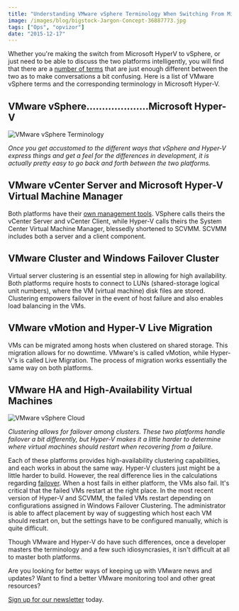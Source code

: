 ```yaml
---
title: "Understanding VMware vSphere Terminology When Switching From Microsoft Hyper-V"
image: /images/blog/bigstock-Jargon-Concept-36887773.jpg
tags: ["Ops", "opvizor"]
date: "2015-12-17"
---
```


Whether you're making the switch from Microsoft HyperV to vSphere, or just need to be able to discuss the two platforms intelligently, you will find that there are a [number of terms](http://www.vwired.co.uk/2014/12/14/hyper-v-terminology-in-vmware-speak/) that are just enough different between the two as to make conversations a bit confusing. Here is a list of VMware vSphere terms and the corresponding terminology in Microsoft Hyper-V.

## VMware vSphere....................Microsoft Hyper-V

![VMware vSphere Terminology](/images/blog/bigstock-Jargon-Concept-36887773.jpg)

_Once you get accustomed to the different ways that vSphere and Hyper-V express things and get a feel for the differences in development, it is actually pretty easy to go back and forth between the two platforms._

## VMware vCenter Server and Microsoft Hyper-V Virtual Machine Manager

Both platforms have their [own management tools](http://searchservervirtualization.techtarget.com/tip/A-guide-to-Hyper-V-features-for-the-VMware-administrator). VSphere calls theirs the vCenter Server and vCenter Client, while Hyper-V calls theirs the System Center Virtual Machine Manager, blessedly shortened to SCVMM. SCVMM includes both a server and a client component.

## VMware Cluster and Windows Failover Cluster

Virtual server clustering is an essential step in allowing for high availability. Both platforms require hosts to connect to LUNs (shared-storage logical unit numbers), where the VM (virtual machine) disk files are stored. Clustering empowers failover in the event of host failure and also enables load balancing in the VMs.

## VMware vMotion and Hyper-V Live Migration

VMs can be migrated among hosts when clustered on shared storage. This migration allows for no downtime. VMware's is called vMotion, while Hyper-V's is called Live Migration. The process of migration works essentially the same way on both platforms.

## VMware HA and High-Availability Virtual Machines

![VMware vSphere Cloud](/images/blog/bigstock-Cloud-Computing-Datacenter-22024610.jpg)

_Clustering allows for failover among clusters. These two platforms handle failover a bit differently, but Hyper-V makes it a little harder to determine where virtual machines should restart when recovering from a failure._

Each of these platforms provides high-availability clustering capabilities, and each works in about the same way. Hyper-V clusters just might be a little harder to build. However, the real difference lies in the calculations regarding [failover](http://tritoneco.com/2012/07/18/vmware-vsphere-microsoft-hyper-v-term-sheet/). When a host fails in either platform, the VMs also fail. It's critical that the failed VMs restart at the right place. In the most recent version of Hyper-V and SCVMM, the failed VMs restart depending on configurations assigned in Windows Failover Clustering. The administrator is able to affect placement by way of suggesting which host each VM should restart on, but the settings have to be configured manually, which is quite difficult.

Though VMware and Hyper-V do have such differences, once a developer masters the terminology and a few such idiosyncrasies, it isn't difficult at all to master both platforms.

Are you looking for better ways of keeping up with VMware news and updates? Want to find a better VMware monitoring tool and other great resources? 

[Sign up for our newsletter](http://opvizor.us6.list-manage.com/subscribe?u=5e67b89e18341af0e8844b002&id=1e918cd24e) today.
